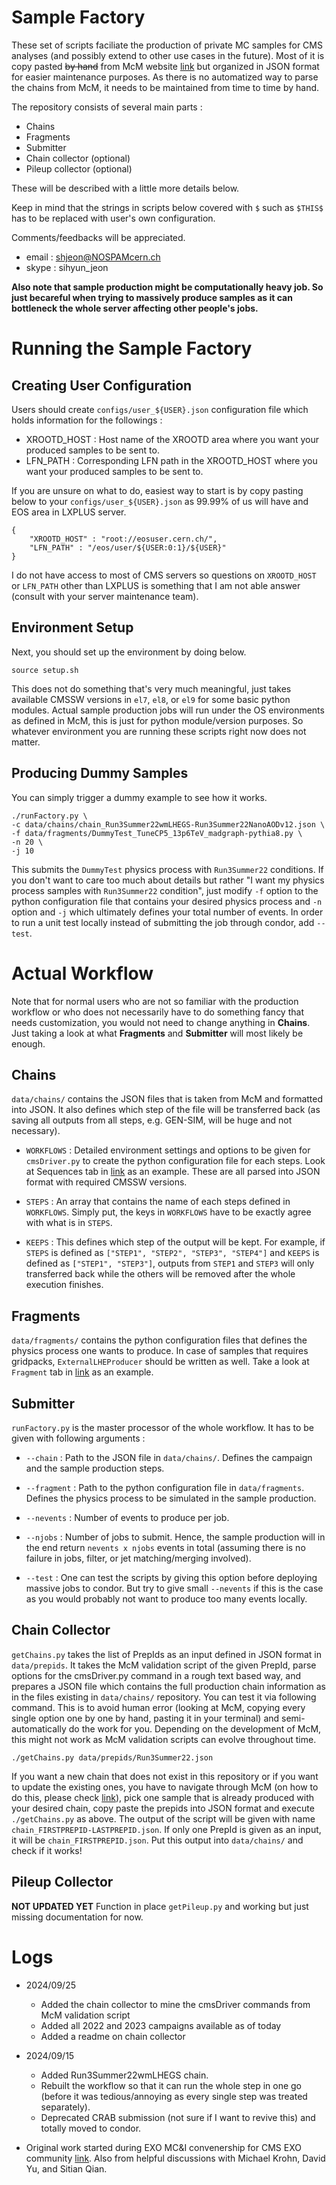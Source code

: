 # Sample Factory

These set of scripts faciliate the production of private MC samples for CMS analyses (and possibly extend to other use cases in the future). Most of it is copy pasted ~~by hand~~ from McM website [link](https://cms-pdmv-prod.web.cern.ch/mcm/) but organized in JSON format for easier maintenance purposes. As there is no automatized way to parse the chains from McM, it needs to be maintained from time to time by hand.

The repository consists of several main parts :

- Chains
- Fragments
- Submitter
- Chain collector (optional)
- Pileup collector (optional)

These will be described with a little more details below.

Keep in mind that the strings in scripts below covered with `$` such as `$THIS$` has to be replaced with user's own configuration.

Comments/feedbacks will be appreciated.
- email : shjeon@NOSPAMcern.ch
- skype : sihyun_jeon

**Also note that sample production might be computationally heavy job. So just becareful when trying to massively produce samples as it can bottleneck the whole server affecting other people's jobs.**

# Running the Sample Factory

## Creating User Configuration

Users should create `configs/user_${USER}.json` configuration file which holds information for the followings :

- XROOTD_HOST : Host name of the XROOTD area where you want your produced samples to be sent to.
- LFN_PATH : Corresponding LFN path in the XROOTD_HOST where you want your produced samples to be sent to.

If you are unsure on what to do, easiest way to start is by copy pasting below to your `configs/user_${USER}.json` as 99.99% of us will have and EOS area in LXPLUS server.

```
{
    "XROOTD_HOST" : "root://eosuser.cern.ch/",
    "LFN_PATH" : "/eos/user/${USER:0:1}/${USER}"
}
```

I do not have access to most of CMS servers so questions on `XROOTD_HOST` or `LFN_PATH` other than LXPLUS is something that I am not able answer (consult with your server maintenance team).

## Environment Setup

Next, you should set up the environment by doing below.

```
source setup.sh
```

This does not do something that's very much meaningful, just takes available CMSSW versions in `el7`, `el8`, or `el9` for some basic python modules. Actual sample production jobs will run under the OS environments as defined in McM, this is just for python module/version purposes. So whatever environment you are running these scripts right now does not matter.

## Producing Dummy Samples

You can simply trigger a dummy example to see how it works.

```
./runFactory.py \
-c data/chains/chain_Run3Summer22wmLHEGS-Run3Summer22NanoAODv12.json \
-f data/fragments/DummyTest_TuneCP5_13p6TeV_madgraph-pythia8.py \
-n 20 \
-j 10
```

This submits the `DummyTest` physics process with `Run3Summer22` conditions. If you don't want to care too much about details but rather "I want my physics process samples with `Run3Summer22` condition", just modify `-f` option to the python configuration file that contains your desired physics process and `-n` option and `-j` which ultimately defines your total number of events. In order to run a unit test locally instead of submitting the job through condor, add `--test`.

# Actual Workflow

Note that for normal users who are not so familiar with the production workflow or who does not necessarily have to do something fancy that needs customization, you would not need to change anything in **Chains**. Just taking a look at what **Fragments** and **Submitter** will most likely be enough.

## Chains

`data/chains/` contains the JSON files that is taken from McM and formatted into JSON. It also defines which step of the file will be transferred back (as saving all outputs from all steps, e.g. GEN-SIM, will be huge and not necessary).

- `WORKFLOWS` : Detailed environment settings and options to be given for `cmsDriver.py` to create the python configuration file for each steps. Look at Sequences tab in [link](https://cms-pdmv-prod.web.cern.ch/mcm/requests?member_of_chain=GEN-chain_Run3Summer22wmLHEGS_flowRun3Summer22DRPremix_flowRun3Summer22MiniAODv4_flowRun3Summer22NanoAODv12-00184&page=0&shown=549755814015) as an example. These are all parsed into JSON format with required CMSSW versions.

- `STEPS` : An array that contains the name of each steps defined in `WORKFLOWS`. Simply put, the keys in `WORKFLOWS` have to be exactly agree with what is in `STEPS`.

- `KEEPS` : This defines which step of the output will be kept. For example, if `STEPS` is defined as `["STEP1", "STEP2", "STEP3", "STEP4"]` and `KEEPS` is defined as `["STEP1", "STEP3"]`, outputs from `STEP1` and `STEP3` will only transferred back while the others will be removed after the whole execution finishes.

## Fragments

`data/fragments/` contains the python configuration files that defines the physics process one wants to produce. In case of samples that requires gridpacks, `ExternalLHEProducer` should be written as well. Take a look at `Fragment` tab in [link](https://cms-pdmv-prod.web.cern.ch/mcm/requests?member_of_chain=GEN-chain_Run3Summer22wmLHEGS_flowRun3Summer22DRPremix_flowRun3Summer22MiniAODv4_flowRun3Summer22NanoAODv12-00184&page=0&shown=262271) as an example.

## Submitter

`runFactory.py` is the master processor of the whole workflow.
It has to be given with following arguments :

- `--chain` : Path to the JSON file in `data/chains/`. Defines the campaign and the sample production steps.

- `--fragment` : Path to the python configuration file in `data/fragments`. Defines the physics process to be simulated in the sample production.

- `--nevents` : Number of events to produce per job.

- `--njobs` : Number of jobs to submit. Hence, the sample production will in the end return `nevents x njobs` events in total (assuming there is no failure in jobs, filter, or jet matching/merging involved).

- `--test` : One can test the scripts by giving this option before deploying massive jobs to condor. But try to give small `--nevents` if this is the case as you would probably not want to produce too many events locally.

## Chain Collector

`getChains.py` takes the list of PrepIds as an input defined in JSON format in `data/prepids`. It takes the McM validation script of the given PrepId, parse options for the cmsDriver.py command in a rough text based way, and prepares a JSON file which contains the full production chain information as in the files existing in `data/chains/` repository. You can test it via following command. This is to avoid human error (looking at McM, copying every single option one by one by hand, pasting it in your terminal) and semi-automatically do the work for you. Depending on the development of McM, this might not work as McM validation scripts can evolve throughout time.

```
./getChains.py data/prepids/Run3Summer22.json
```

If you want a new chain that does not exist in this repository or if you want to update the existing ones, you have to navigate through McM (on how to do this, please check [link](https://exo-mc-and-i.gitbook.io/exo-mc-and-interpretation/others/finding-prepids-in-mcm)), pick one sample that is already produced with your desired chain, copy paste the prepids into JSON format and execute `./getChains.py` as above. The output of the script will be given with name `chain_FIRSTPREPID-LASTPREPID.json`. If only one PrepId is given as an input, it will be `chain_FIRSTPREPID.json`. Put this output into `data/chains/` and check if it works!

## Pileup Collector

**NOT UPDATED YET** Function in place `getPileup.py` and working but just missing documentation for now.

# Logs
- 2024/09/25
  - Added the chain collector to mine the cmsDriver commands from McM validation script
  - Added all 2022 and 2023 campaigns available as of today
  - Added a readme on chain collector

- 2024/09/15
  - Added Run3Summer22wmLHEGS chain.
  - Rebuilt the workflow so that it can run the whole step in one go (before it was tedious/annoying as every single step was treated separately).
  - Deprecated CRAB submission (not sure if I want to revive this) and totally moved to condor.

- Original work started during EXO MC&I convenership for CMS EXO community [link](https://gitlab.cern.ch/cms-exo-mci/EXO-MCsampleProductions/-/tree/master). Also from helpful discussions with Michael Krohn, David Yu, and Sitian Qian.

